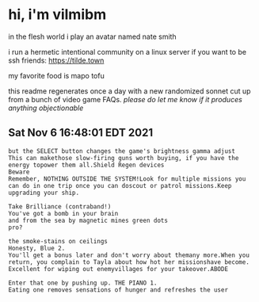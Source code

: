# hi, i'm vilmibm

in the flesh world i play an avatar named nate smith

i run a hermetic intentional community on a linux server if you want to be ssh friends: https://tilde.town

my favorite food is mapo tofu

this readme regenerates once a day with a new randomized sonnet cut up from a bunch of video game FAQs.
_please do let me know if it produces anything objectionable_

## Sat Nov  6 16:48:01 EDT 2021

    but the SELECT button changes the game's brightness gamma adjust
    This can makethose slow-firing guns worth buying, if you have the energy topower them all.Shield Regen devices
    Beware
    Remember, NOTHING OUTSIDE THE SYSTEM!Look for multiple missions you can do in one trip once you can doscout or patrol missions.Keep upgrading your ship.
    
    Take Brilliance (contraband!)
    You've got a bomb in your brain
    and from the sea by magnetic mines green dots
    pro?
    
    the smoke-stains on ceilings
    Honesty, Blue 2.
    You'll get a bonus later and don't worry about themany more.When you return, you complain to Tayla about how hot her missionshave become.
    Excellent for wiping out enemyvillages for your takeover.ABODE
    
    Enter that one by pushing up. THE PIANO 1.
    Eating one removes sensations of hunger and refreshes the user
